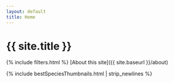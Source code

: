 ```yaml
---
layout: default
title: Home
---
```


# {{ site.title }}

{% include filters.html %} [About this site]({{ site.baseurl }}/about)

{% include bestSpeciesThumbnails.html | strip_newlines %}
